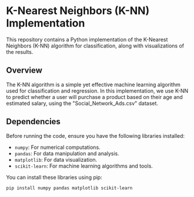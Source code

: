 # K-Nearest Neighbors (K-NN) Implementation

This repository contains a Python implementation of the K-Nearest Neighbors (K-NN) algorithm for classification, along with visualizations of the results.

## Overview

The K-NN algorithm is a simple yet effective machine learning algorithm used for classification and regression. In this implementation, we use K-NN to predict whether a user will purchase a product based on their age and estimated salary, using the "Social_Network_Ads.csv" dataset.

## Dependencies

Before running the code, ensure you have the following libraries installed:

*   `numpy`: For numerical computations.
*   `pandas`: For data manipulation and analysis.
*   `matplotlib`: For data visualization.
*   `scikit-learn`: For machine learning algorithms and tools.

You can install these libraries using pip:

```bash
pip install numpy pandas matplotlib scikit-learn

